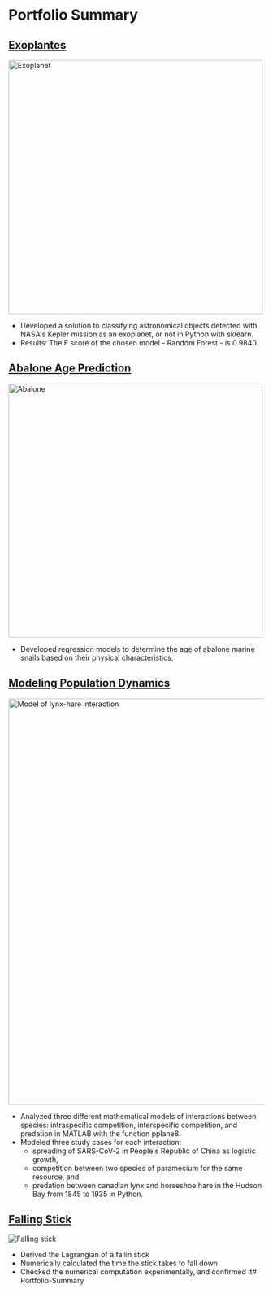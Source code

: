# Portfolio Summary

## [Exoplantes](https://github.com/josifovskid/Applied-Machine-Learning/tree/main/Exoplanets)

<img width=500 alt="Exoplanet" src="https://github.com/josifovskid/Portfolio-Summary/blob/main/exoplanet.jpg"/>

- Developed a solution to classifying astronomical objects detected with NASA's Kepler mission as an exoplanet, or not in Python with sklearn.
- Results: The F score of the chosen model - Random Forest - is 0.9840.

## [Abalone Age Prediction](https://github.com/josifovskid/Applied-Machine-Learning/tree/main/Abalone-Age-Prediction)

<img width=500 alt="Abalone" src="https://github.com/josifovskid/Portfolio-Summary/blob/main/abalone.jpg"/>

- Developed regression models to determine the age of abalone marine snails based on their physical characteristics.

## [Modeling Population Dynamics](https://github.com/josifovskid/Scientific-Computing/tree/main/Modeling-Population-Dynamics)

<img width=800 alt="Model of lynx-hare interaction" src="https://github.com/josifovskid/Portfolio-Summary/blob/main/lynx_hare_model.png"/>

- Analyzed three different mathematical models of interactions between species: intraspecific competition, interspecific competition, and predation in MATLAB with the function pplane8.
- Modeled three study cases for each interaction:
  - spreading of SARS-CoV-2 in People's Republic of China as logistic growth,
  - competition between two species of paramecium for the same resource, and
  - predation between canadian lynx and horseshoe hare in the Hudson Bay from 1845 to 1935 in Python.

## [Falling Stick](https://github.com/josifovskid/Computational-Physics/tree/main/Falling-Stick)

![Falling stick](https://github.com/josifovskid/Portfolio-Summary/blob/main/falling_stick.png)

- Derived the Lagrangian of a fallin stick
- Numerically calculated the time the stick takes to fall down
- Checked the numerical computation experimentally, and confirmed it# Portfolio-Summary
